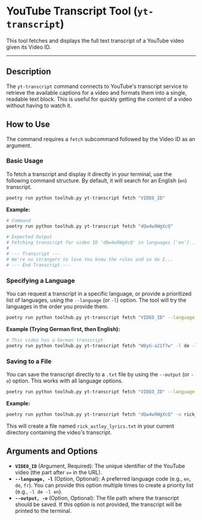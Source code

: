 # YouTube Transcript Tool (`yt-transcript`)

This tool fetches and displays the full text transcript of a YouTube video given its Video ID.

---

## Description

The `yt-transcript` command connects to YouTube's transcript service to retrieve the available captions for a video and formats them into a single, readable text block. This is useful for quickly getting the content of a video without having to watch it.

## How to Use

The command requires a `fetch` subcommand followed by the Video ID as an argument.

### Basic Usage

To fetch a transcript and display it directly in your terminal, use the following command structure. By default, it will search for an English (`en`) transcript.

```bash
poetry run python toolhub.py yt-transcript fetch "VIDEO_ID"
```

**Example:**
```bash
# Command
poetry run python toolhub.py yt-transcript fetch "dQw4w9WgXcQ"

# Expected Output
# Fetching transcript for video ID 'dQw4w9WgXcQ' in languages ['en']...
# 
# --- Transcript ---
# We're no strangers to love You know the rules and so do I...
# --- End Transcript ---
```

### Specifying a Language

You can request a transcript in a specific language, or provide a prioritized list of languages, using the `--language` (or `-l`) option. The tool will try the languages in the order you provide them.

```bash
poetry run python toolhub.py yt-transcript fetch "VIDEO_ID" --language de --language en
```

**Example (Trying German first, then English):**
```bash
# This video has a German transcript
poetry run python toolhub.py yt-transcript fetch "W8yG-a21f7w" -l de -l en
```

### Saving to a File

You can save the transcript directly to a `.txt` file by using the `--output` (or `-o`) option. This works with all language options.

```bash
poetry run python toolhub.py yt-transcript fetch "VIDEO_ID" --language fr --output [FILENAME].txt
```

**Example:**
```bash
poetry run python toolhub.py yt-transcript fetch "dQw4w9WgXcQ" -o rick_astley_lyrics.txt
```
This will create a file named `rick_astley_lyrics.txt` in your current directory containing the video's transcript.

## Arguments and Options

-   **`VIDEO_ID`** (Argument, Required): The unique identifier of the YouTube video (the part after `v=` in the URL).
-   **`--language, -l`** (Option, Optional): A preferred language code (e.g., `en`, `de`, `fr`). You can provide this option multiple times to create a priority list (e.g., `-l de -l en`).
-   **`--output, -o`** (Option, Optional): The file path where the transcript should be saved. If this option is not provided, the transcript will be printed to the terminal.